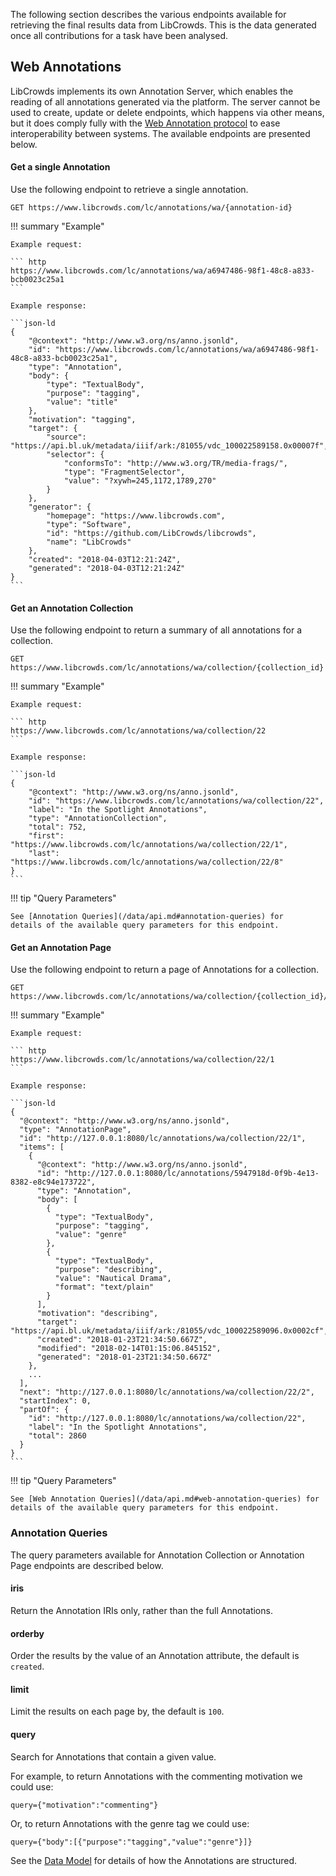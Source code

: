 
The following section describes the various endpoints available for retrieving
the final results data from LibCrowds. This is the data generated once all
contributions for a task have been analysed.

## Web Annotations

LibCrowds implements its own Annotation Server, which enables the reading of
all annotations generated via the platform. The server cannot be used to
create, update or delete endpoints, which happens via other means, but it does
comply fully with the
[Web Annotation protocol](https://www.w3.org/TR/annotation-protocol/) to ease
interoperability between systems. The available endpoints are presented
below.

#### Get a single Annotation

Use the following endpoint to retrieve a single annotation.

``` http
GET https://www.libcrowds.com/lc/annotations/wa/{annotation-id}
```

!!! summary "Example"

    Example request:

    ``` http
    https://www.libcrowds.com/lc/annotations/wa/a6947486-98f1-48c8-a833-bcb0023c25a1
    ```

    Example response:

    ```json-ld
    {
        "@context": "http://www.w3.org/ns/anno.jsonld",
        "id": "https://www.libcrowds.com/lc/annotations/wa/a6947486-98f1-48c8-a833-bcb0023c25a1",
        "type": "Annotation",
        "body": {
            "type": "TextualBody",
            "purpose": "tagging",
            "value": "title"
        },
        "motivation": "tagging",
        "target": {
            "source": "https://api.bl.uk/metadata/iiif/ark:/81055/vdc_100022589158.0x00007f",
            "selector": {
                "conformsTo": "http://www.w3.org/TR/media-frags/",
                "type": "FragmentSelector",
                "value": "?xywh=245,1172,1789,270"
            }
        },
        "generator": {
            "homepage": "https://www.libcrowds.com",
            "type": "Software",
            "id": "https://github.com/LibCrowds/libcrowds",
            "name": "LibCrowds"
        },
        "created": "2018-04-03T12:21:24Z",
        "generated": "2018-04-03T12:21:24Z"
    }
    ```

#### Get an Annotation Collection

Use the following endpoint to return a summary of all annotations for a
collection.

``` http
GET https://www.libcrowds.com/lc/annotations/wa/collection/{collection_id}
```

!!! summary "Example"

    Example request:

    ``` http
    https://www.libcrowds.com/lc/annotations/wa/collection/22
    ```

    Example response:

    ```json-ld
    {
        "@context": "http://www.w3.org/ns/anno.jsonld",
        "id": "https://www.libcrowds.com/lc/annotations/wa/collection/22",
        "label": "In the Spotlight Annotations",
        "type": "AnnotationCollection",
        "total": 752,
        "first": "https://www.libcrowds.com/lc/annotations/wa/collection/22/1",
        "last": "https://www.libcrowds.com/lc/annotations/wa/collection/22/8"
    }
    ```

!!! tip "Query Parameters"

    See [Annotation Queries](/data/api.md#annotation-queries) for
    details of the available query parameters for this endpoint.

#### Get an Annotation Page

Use the following endpoint to return a page of Annotations for a collection.

``` http
GET https://www.libcrowds.com/lc/annotations/wa/collection/{collection_id}/{page}
```

!!! summary "Example"

    Example request:

    ``` http
    https://www.libcrowds.com/lc/annotations/wa/collection/22/1
    ```

    Example response:

    ```json-ld
    {
      "@context": "http://www.w3.org/ns/anno.jsonld",
      "type": "AnnotationPage",
      "id": "http://127.0.0.1:8080/lc/annotations/wa/collection/22/1",
      "items": [
        {
          "@context": "http://www.w3.org/ns/anno.jsonld",
          "id": "http://127.0.0.1:8080/lc/annotations/5947918d-0f9b-4e13-8382-e8c94e173722",
          "type": "Annotation",
          "body": [
            {
              "type": "TextualBody",
              "purpose": "tagging",
              "value": "genre"
            },
            {
              "type": "TextualBody",
              "purpose": "describing",
              "value": "Nautical Drama",
              "format": "text/plain"
            }
          ],
          "motivation": "describing",
          "target": "https://api.bl.uk/metadata/iiif/ark:/81055/vdc_100022589096.0x0002cf",
          "created": "2018-01-23T21:34:50.667Z",
          "modified": "2018-02-14T01:15:06.845152",
          "generated": "2018-01-23T21:34:50.667Z"
        },
        ...
      ],
      "next": "http://127.0.0.1:8080/lc/annotations/wa/collection/22/2",
      "startIndex": 0,
      "partOf": {
        "id": "http://127.0.0.1:8080/lc/annotations/wa/collection/22",
        "label": "In the Spotlight Annotations",
        "total": 2860
      }
    }
    ```

!!! tip "Query Parameters"

    See [Web Annotation Queries](/data/api.md#web-annotation-queries) for
    details of the available query parameters for this endpoint.

### Annotation Queries

The query parameters available for Annotation Collection or Annotation Page
endpoints are described below.

#### iris

Return the Annotation IRIs only, rather than the full Annotations.

#### orderby

Order the results by the value of an Annotation attribute, the default is
`created`.

#### limit

Limit the results on each page by, the default is `100`.

#### query

Search for Annotations that contain a given value.

For example, to return Annotations with the commenting motivation we could use:

```
query={"motivation":"commenting"}
```

Or, to return Annotations with the genre tag we could use:

```
query={"body":[{"purpose":"tagging","value":"genre"}]}
```

See the [Data Model](/data/model.md) for details of how the Annotations are
structured.
